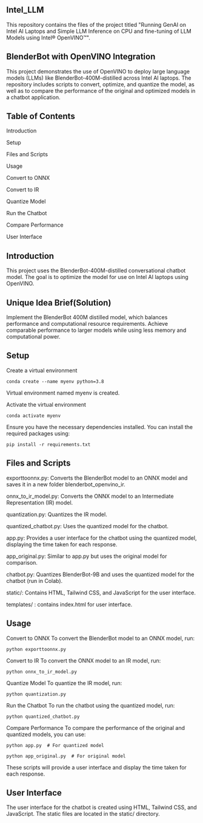 ## Intel_LLM
This repository contains the files of the project titled "Running GenAI on Intel AI Laptops and Simple LLM Inference on CPU and fine-tuning of LLM Models using Intel® OpenVINO™".

## BlenderBot with OpenVINO Integration
This project demonstrates the use of OpenVINO to deploy large language models (LLMs) like BlenderBot-400M-distilled across Intel AI laptops. The repository includes scripts to convert, optimize, and quantize the model, as well as to compare the performance of the original and optimized models in a chatbot application.

## Table of Contents
Introduction

Setup

Files and Scripts

Usage

Convert to ONNX

Convert to IR

Quantize Model

Run the Chatbot

Compare Performance

User Interface


## Introduction
This project uses the BlenderBot-400M-distilled conversational chatbot model. The goal is to optimize the model for use on Intel AI laptops using OpenVINO.

## Unique Idea Brief(Solution)
Implement the BlenderBot 400M distilled model, which balances performance and computational resource requirements.
Achieve comparable performance to larger models while using less memory and computational power.

## Setup

Create a virtual environment
```
conda create --name myenv python=3.8
```

Virtual environment named myenv  is created.
 
Activate  the virtual environment
```
conda activate myenv
```

Ensure you have the necessary dependencies installed. You can install the required packages using:
```
pip install -r requirements.txt
```


## Files and Scripts
exporttoonnx.py: Converts the BlenderBot model to an ONNX model and saves it in a new folder blenderbot_openvino_ir.

onnx_to_ir_model.py: Converts the ONNX model to an Intermediate Representation (IR) model.

quantization.py: Quantizes the IR model.

quantized_chatbot.py: Uses the quantized model for the chatbot.

app.py: Provides a user interface for the chatbot using the quantized model, displaying the time taken for each response.

app_original.py: Similar to app.py but uses the original model for comparison.

chatbot.py: Quantizes BlenderBot-9B and uses the quantized model for the chatbot (run in Colab).

static/: Contains HTML, Tailwind CSS, and JavaScript for the user interface.

templates/ : contains index.html for user interface.

## Usage
Convert to ONNX
To convert the BlenderBot model to an ONNX model, run:
```
python exporttoonnx.py
```
Convert to IR
To convert the ONNX model to an IR model, run:
```
python onnx_to_ir_model.py
```
Quantize Model
To quantize the IR model, run:
```
python quantization.py
```
Run the Chatbot
To run the chatbot using the quantized model, run:
```
python quantized_chatbot.py
```
Compare Performance
To compare the performance of the original and quantized models, you can use:
```
python app.py  # For quantized model

```
```
python app_original.py  # For original model
```
These scripts will provide a user interface and display the time taken for each response.

## User Interface
The user interface for the chatbot is created using HTML, Tailwind CSS, and JavaScript. The static files are located in the static/ directory.

